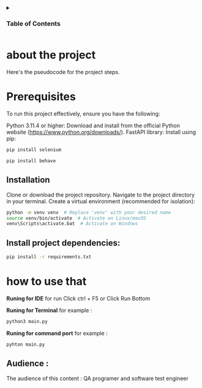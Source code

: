 <details>  
  <summary><h3>Table of Contents</h3></summary>  
  <ol>  
    <li><a href="#about-the-project">About the Project</a></li>  
    <li><a href="#prerequisites">Prerequisites</a></li>  
    <li><a href="#installation">Installation</a></li>  
    <li><a href="#how-to-use-that">How to Use</a></li>  
    <li><a href="#audience">Audience</a></li>  
  </ol>  
</details>  

# about the project
Here's the pseudocode for the project steps.

#  Prerequisites
To run this project effectively, ensure you have the following:

Python 3.11.4 or higher: Download and install from the official Python website (https://www.python.org/downloads/).
FastAPI library: Install using pip:
<!-- end list -->
```Bash
pip install selenium
```
```Bash
pip install behave
```
## Installation
Clone or download the project repository.
Navigate to the project directory in your terminal.
Create a virtual environment (recommended for isolation):
<!-- end list -->

```Bash
python -m venv venv  # Replace 'venv' with your desired name
source venv/bin/activate  # Activate on Linux/macOS
venv\Scripts\activate.bat  # Activate on Windows
```

## Install project dependencies:
<!-- end list -->

```Bash
pip install -r requirements.txt
```
# how to use that
**Runing for IDE**
for run Click ctrl + F5 or Click Run Bottom 

**Runing for Terminal**
for example :
```bash
python3 main.py
```

**Runing for command port**
for example :
```bash
pyhton main.py
```
## Audience :

The audience of this content : QA programer  and software test engineer 